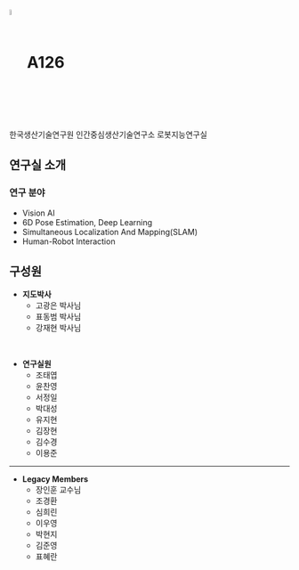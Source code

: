 # <img src="https://github.com/user-attachments/assets/3b4125e9-d209-40f1-8b83-da97b554595b" style="vertical-align: middle;" width=5% height=5%> A126
한국생산기술연구원 인간중심생산기술연구소 로봇지능연구실

## 연구실 소개
### 연구 분야
- Vision AI
- 6D Pose Estimation, Deep Learning
- Simultaneous Localization And Mapping(SLAM)
- Human-Robot Interaction

## 구성원
- **지도박사**
  - 고광은 박사님
  - 표동범 박사님
  - 강재현 박사님
    
<br/>

- **연구실원**
  - 조태엽
  - 윤찬영
  - 서정일
  - 박대성
  - 유지현
  - 김장현
  - 김수경
  - 이용준

<hr/>

- **Legacy Members**
  - 장인훈 교수님
  - 조경환
  - 심희린
  - 이우영
  - 박현지
  - 김준영
  - 표혜란
